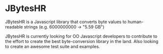 JBytesHR
========

JBytesHR is a Javascript library that converts byte values to human-readable strings (e.g. 6000000000 -> "5.59 GB")

JBytesHR is currently looking for OO Javascript developers to contribute to the effort to create the best byte-conversion library in the land. Also looking to create an awesome test suite and examples.
